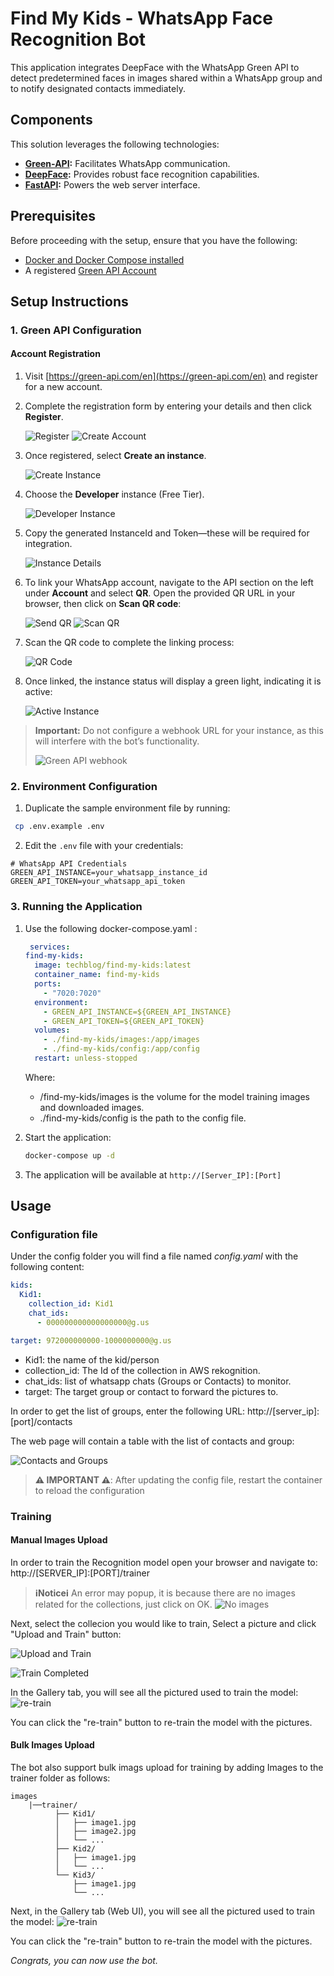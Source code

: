 # Find My Kids - WhatsApp Face Recognition Bot

This application integrates DeepFace with the WhatsApp Green API to detect predetermined faces in images shared within a WhatsApp group and to notify designated contacts immediately.

## Components

This solution leverages the following technologies:

- **[Green-API](https://green-api.com/):** Facilitates WhatsApp communication.
- **[DeepFace](https://github.com/serengil/deepface):** Provides robust face recognition capabilities.
- **[FastAPI](https://fastapi.tiangolo.com/):** Powers the web server interface.

## Prerequisites

Before proceeding with the setup, ensure that you have the following:

- [Docker and Docker Compose installed](https://medium.com/@tomer.klein/step-by-step-tutorial-installing-docker-and-docker-compose-on-ubuntu-a98a1b7aaed0)
- A registered [Green API Account](https://green-api.com/)


## Setup Instructions

### 1. Green API Configuration

#### Account Registration

1. Visit [https://green-api.com/en](https://green-api.com/en) and register for a new account.
2. Complete the registration form by entering your details and then click **Register**.

   ![Register](https://raw.githubusercontent.com/t0mer/green-api-custom-notifier/refs/heads/main/screenshots/register.png)
   ![Create Account](https://raw.githubusercontent.com/t0mer/green-api-custom-notifier/refs/heads/main/screenshots/create_acoount.png)

3. Once registered, select **Create an instance**.

   ![Create Instance](https://raw.githubusercontent.com/t0mer/green-api-custom-notifier/refs/heads/main/screenshots/create_instance.png)

4. Choose the **Developer** instance (Free Tier).

   ![Developer Instance](https://raw.githubusercontent.com/t0mer/green-api-custom-notifier/refs/heads/main/screenshots/developer_instance.png)

5. Copy the generated InstanceId and Token—these will be required for integration.

   ![Instance Details](https://raw.githubusercontent.com/t0mer/green-api-custom-notifier/refs/heads/main/screenshots/instance_details.png)

6. To link your WhatsApp account, navigate to the API section on the left under **Account** and select **QR**. Open the provided QR URL in your browser, then click on **Scan QR code**:

   ![Send QR](https://raw.githubusercontent.com/t0mer/green-api-custom-notifier/refs/heads/main/screenshots/send_qr.png)
   ![Scan QR](https://raw.githubusercontent.com/t0mer/green-api-custom-notifier/refs/heads/main/screenshots/scan_qr.png)

7. Scan the QR code to complete the linking process:

   ![QR Code](https://raw.githubusercontent.com/t0mer/green-api-custom-notifier/refs/heads/main/screenshots/qr.png)

8. Once linked, the instance status will display a green light, indicating it is active:

   ![Active Instance](https://raw.githubusercontent.com/t0mer/green-api-custom-notifier/refs/heads/main/screenshots/active_instance.png)

> **Important:** Do not configure a webhook URL for your instance, as this will interfere with the bot’s functionality.
>
> ![Green API webhook](screenshots/green-api-webhook.png)

### 2. Environment Configuration

1. Duplicate the sample environment file by running:
  ```bash
   cp .env.example .env
```

2. Edit the `.env` file with your credentials:
  ```
  # WhatsApp API Credentials
  GREEN_API_INSTANCE=your_whatsapp_instance_id
  GREEN_API_TOKEN=your_whatsapp_api_token
  ```

### 3. Running the Application

1. Use the following docker-compose.yaml :

   ```yaml
    services:
   find-my-kids:
     image: techblog/find-my-kids:latest
     container_name: find-my-kids
     ports:
       - "7020:7020"
     environment:
       - GREEN_API_INSTANCE=${GREEN_API_INSTANCE}
       - GREEN_API_TOKEN=${GREEN_API_TOKEN}
     volumes:
       - ./find-my-kids/images:/app/images
       - ./find-my-kids/config:/app/config
     restart: unless-stopped 
    ```

   Where:
   - /find-my-kids/images is the volume for the model training images and downloaded images.
   - ./find-my-kids/config is the path to the config file.

2. Start the application:

   ```bash
   docker-compose up -d
   ```

3. The application will be available at `http://[Server_IP]:[Port]`

## Usage

### Configuration file

Under the config folder you will find a file named *config.yaml* with the following content:

```yaml
kids:
  Kid1: 
    collection_id: Kid1
    chat_ids:
      - 000000000000000000@g.us

target: 972000000000-1000000000@g.us
```

- Kid1: the name of the kid/person
- collection_id: The Id of the collection in AWS rekognition.
- chat_ids: list of whatsapp chats (Groups or Contacts) to monitor.
- target: The target group or contact to forward the pictures to.

In order to get the list of groups, enter the following URL: http://[server_ip]:[port]/contacts

The web page will contain a table with the list of contacts and group:

![Contacts and Groups](screenshots/greenapi-contacts.png)

> **⚠️ IMPORTANT ⚠️**: After updating the config file, restart the container to reload the configuration

### Training

#### Manual Images Upload

In order to train the Recognition model open your browser and navigate to: http://[SERVER_IP]:[PORT]/trainer

> **ℹ️Noticeℹ️** An error may popup, it is because there are no images related for the collections, just click on OK. 
![No images](screenshots/no-images-error.png)

Next, select the collecion you would like to train, Select a picture and click "Upload and Train" button:

![Upload and Train](screenshots/upload-and-train.png)

![Train Completed](screenshots/train-completed.png)

In the Gallery tab, you will see all the pictured used to train the model:
![re-train](screenshots/re-train.png)

You can click the "re-train" button to re-train the model with the pictures.

#### Bulk Images Upload

The bot also support bulk imags upload for training by adding Images to the trainer folder as follows:

```text
images
    |──trainer/
          ├── Kid1/
          │   ├── image1.jpg
          │   ├── image2.jpg
          │   └── ...
          ├── Kid2/
          │   ├── image1.jpg
          │   └── ...
          └── Kid3/
              ├── image1.jpg
              └── ...
```

Next, in the Gallery tab (Web UI), you will see all the pictured used to train the model:
![re-train](screenshots/re-train.png)

You can click the "re-train" button to re-train the model with the pictures.

*Congrats, you can now use the bot.*
